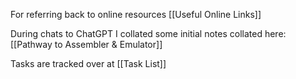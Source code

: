 
For referring back to online resources  [[Useful Online Links]]

During chats to ChatGPT I collated some initial notes collated here: [[Pathway to Assembler & Emulator]]

Tasks are tracked over at [[Task List]]


